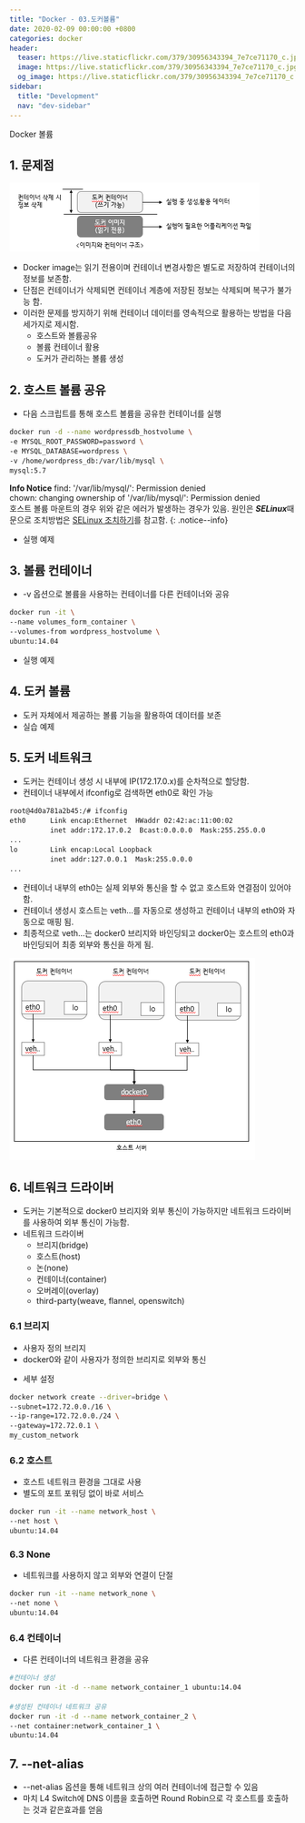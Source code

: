 ```yaml
---
title: "Docker - 03.도커볼륨"
date: 2020-02-09 00:00:00 +0800
categories: docker
header:
  teaser: https://live.staticflickr.com/379/30956343394_7e7ce71170_c.jpg
  image: https://live.staticflickr.com/379/30956343394_7e7ce71170_c.jpg
  og_image: https://live.staticflickr.com/379/30956343394_7e7ce71170_c.jpg
sidebar:
  title: "Development"
  nav: "dev-sidebar"
---
```


Docker 볼륨

## 1. 문제점

![docker](/assets/images/docker/docker301.png)

- Docker image는 읽기 전용이며 컨테이너 변경사항은 별도로 저장하여 컨테이너의 정보를 보존함.
- 단점은 컨테이너가 삭제되면 컨테이너 계층에 저장된 정보는 삭제되며 복구가 불가능 함.
- 이러한 문제를 방지하기 위해 컨테이너 데이터를 영속적으로 활용하는 방법을 다음 세가지로 제시함.
    - 호스트와 볼륨공유
    - 볼륨 컨테이너 활용
    - 도커가 관리하는 볼륨 생성
   
## 2. 호스트 볼륨 공유
- 다음 스크립트를 통해 호스트 볼륨을 공유한 컨테이너를 실행

```sh 
docker run -d --name wordpressdb_hostvolume \
-e MYSQL_ROOT_PASSWORD=password \
-e MYSQL_DATABASE=wordpress \
-v /home/wordpress_db:/var/lib/mysql \
mysql:5.7
```
**Info Notice**
find: '/var/lib/mysql/': Permission denied <br>
chown: changing ownership of '/var/lib/mysql/': Permission denied <br>
호스트 볼륨 마운트의 경우 위와 같은 에러가 발생하는 경우가 있음. 원인은 ***SELinux***때문으로 
조치방법은 [SELinux 조치하기](https://www.lesstif.com/pages/viewpage.action?pageId=6979732)를 참고함.
{: .notice--info}

- 실행 예제

<script id="asciicast-HPMSt18RuDeERB1QTo1h6dp4o" src="https://asciinema.org/a/HPMSt18RuDeERB1QTo1h6dp4o.js" async></script>

## 3. 볼륨 컨테이너
- -v 옵션으로 볼륨을 사용하는 컨테이너를 다른 컨테이너와 공유

```sh
docker run -it \
--name volumes_form_container \
--volumes-from wordpress_hostvolume \
ubuntu:14.04
```
- 실행 예제

<script id="asciicast-ubogXzCUQjzLGmvENW4KwwDlj" src="https://asciinema.org/a/ubogXzCUQjzLGmvENW4KwwDlj.js" async></script>

## 4. 도커 볼륨
- 도커 자체에서 제공하는 볼륨 기능을 활용하여 데이터를 보존 
- 실습 예제

<script id="asciicast-zYw1qCLQ8MVl67QMmVEZQKu1Q" src="https://asciinema.org/a/zYw1qCLQ8MVl67QMmVEZQKu1Q.js" async></script>

## 5. 도커 네트워크
- 도커는 컨테이너 생성 시 내부에 IP(172.17.0.x)를 순차적으로 할당함. 
- 컨테이너 내부에서 ifconfig로 검색하면 eth0로 확인 가능

```sh 
root@4d0a781a2b45:/# ifconfig
eth0      Link encap:Ethernet  HWaddr 02:42:ac:11:00:02
          inet addr:172.17.0.2  Bcast:0.0.0.0  Mask:255.255.0.0
...
lo        Link encap:Local Loopback
          inet addr:127.0.0.1  Mask:255.0.0.0
...
```

- 컨테이너 내부의 eth0는 실제 외부와 통신을 할 수 없고 호스트와 연결점이 있어야 함.
- 컨테이너 생성시 호스트는 veth...를 자동으로 생성하고 컨테이너 내부의 eth0와 자동으로 매핑 됨.
- 최종적으로 veth...는 docker0 브리지와 바인딩되고 docker0는 호스트의 eth0과 바인딩되어 최종 외부와 통신을 하게 됨.

![docker](/assets/images/docker/docker302.png)

## 6. 네트워크 드라이버

- 도커는 기본적으로 docker0 브리지와 외부 통신이 가능하지만 네트워크 드라이버를 사용하여 외부 통신이 가능함.
- 네트워크 드라이버
    - 브리지(bridge)
    - 호스트(host)
    - 논(none)
    - 컨테이너(container)
    - 오버레이(overlay)
    - third-party(weave, flannel, openswitch)

### 6.1 브리지
- 사용자 정의 브리지
- docker0와 같이 사용자가 정의한 브리지로 외부와 통신 

<script id="asciicast-6fVRKvdGS1OWPUyeItbWrDxR5" src="https://asciinema.org/a/6fVRKvdGS1OWPUyeItbWrDxR5.js" async></script>

- 세부 설정

```sh
docker network create --driver=bridge \
--subnet=172.72.0.0./16 \
--ip-range=172.72.0.0./24 \
--gateway=172.72.0.1 \
my_custom_network
```

### 6.2 호스트
- 호스트 네트워크 환경을 그대로 사용
- 별도의 포트 포워딩 없이 바로 서비스

```sh 
docker run -it --name network_host \
--net host \
ubuntu:14.04
```

### 6.3 None
- 네트워크를 사용하지 않고 외부와 연결이 단절

```sh
docker run -it --name network_none \
--net none \
ubuntu:14.04
```

### 6.4 컨테이너
- 다른 컨테이너의 네트워크 환경을 공유

```sh
#컨테이너 생성
docker run -it -d --name network_container_1 ubuntu:14.04

#생성된 컨테이너 네트워크 공유
docker run -it -d --name network_container_2 \
--net container:network_container_1 \
ubuntu:14.04
```

## 7. --net-alias
- --net-alias 옵션을 통해 네트워크 상의 여러 컨테이너에 접근할 수 있음
- 마치 L4 Switch에 DNS 이름을 호출하면 Round Robin으로 각 호스트를 호출하는 것과 같은효과를 얻음

<script id="asciicast-gCoYiIIoLzJUq5ifLIeiwhHjB" src="https://asciinema.org/a/gCoYiIIoLzJUq5ifLIeiwhHjB.js" async></script>